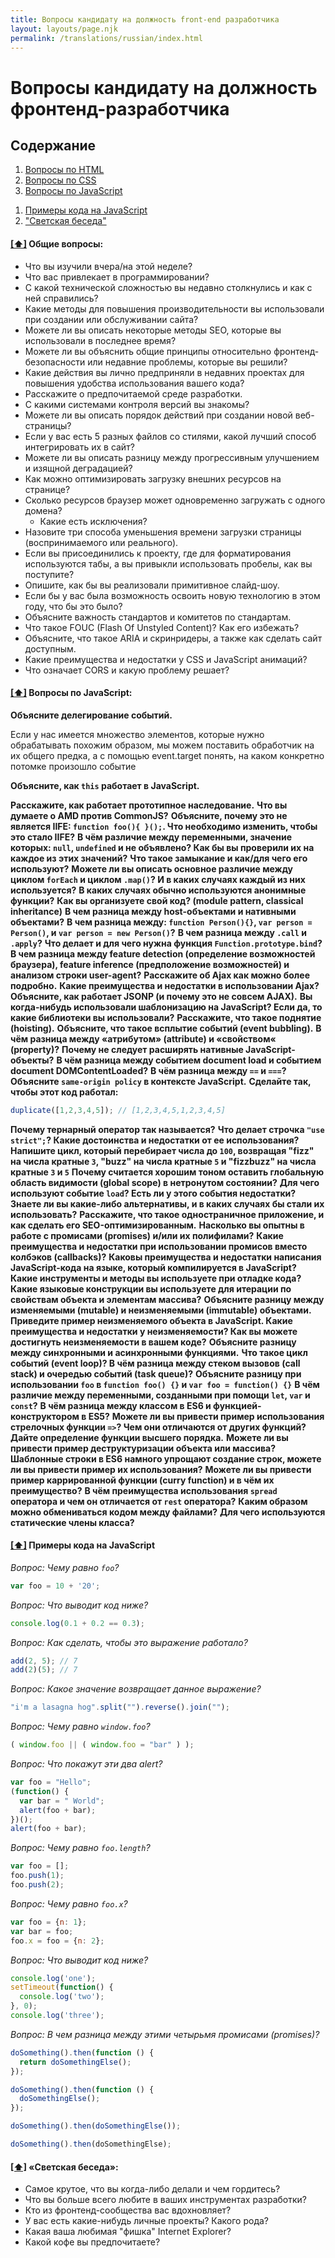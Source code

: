 ```yaml
---
title: Вопросы кандидату на должность front-end разработчика
layout: layouts/page.njk
permalink: /translations/russian/index.html
---
```


# Вопросы кандидату на должность фронтенд-разработчика

<!-- **Замечание:** Этот репозиторий содержит подборку вопросов, которые могут быть использованы на собеседованиях на должность фронтенд-разработчика. Здесь предлагаются лишь идеи, не нужно задавать все вопросы сразу (иначе в один час точно не уложитесь).

Также имейте в виду, что многие вопросы не требуют однозначного короткого ответа, а лишь помогают завести беседу на ту или иную тему (предоставляя кандидату возможность показать себя во всей красе). -->

## <a name='toc'>Содержание</a>

  1. [Вопросы по HTML](/HTML/README.md)
  1. [Вопросы по CSS](/CSS/README.md)
  1. [Вопросы по JavaScript](#js)
  <!-- 1. [Вопросы по тестированию](#testing)
  1. [Вопросы по производительности](#performance)
  1. [Вопросы по сетям](#network) -->
  1. [Примеры кода на JavaScript](#jscode)
  1. ["Светская беседа"](#fun)

<!-- #### [[⬆]](#toc) <a name='contributors'>Авторы</a>

Этот проект был запущен в 2009 году в сотрудничестве с [@paul_irish](https://twitter.com/paul_irish) [@bentruyman](https://twitter.com/bentruyman) [@cowboy](https://twitter.com/cowboy) [@ajpiano](https://twitter.com/ajpiano) [@SlexAxton](https://twitter.com/slexaxton) [@boazsender](https://twitter.com/boazsender) [@miketaylr](https://twitter.com/miketaylr) [@vladikoff](https://twitter.com/vladikoff) [@gf3](https://twitter.com/gf3) [@jon_neal](https://twitter.com/jon_neal) [@sambreed](https://twitter.com/sambreed) и [@iansym](https://twitter.com/iansym).

В настоящее время этот проект поддерживают:

* [roblarsen](https://github.com/roblarsen)
* [vvscode](https://github.com/vvscode)

С тех пор он был активным благодаря этим [замечательным людям](https://github.com/h5bp/Front-end-Developer-Interview-Questions/blob/master/CONTRIBUTORS.md). -->

#### [[⬆]](#toc) <a name='general'>Общие вопросы:</a>

* Что вы изучили вчера/на этой неделе?
* Что вас привлекает в программировании?
* С какой технической сложностью вы недавно столкнулись и как с ней справились?
* Какие методы для повышения производительности вы использовали при создании или обслуживании сайта?
* Можете ли вы описать некоторые методы SEO, которые вы использовали в последнее время?
* Можете ли вы объяснить общие принципы относительно фронтенд-безопасности или недавние проблемы, которые вы решили?
* Какие действия вы лично предприняли в недавних проектах для повышения удобства использования вашего кода?
* Расскажите о предпочитаемой среде разработки.
* С какими системами контроля версий вы знакомы?
* Можете ли вы описать порядок действий при создании новой веб-страницы?
* Если у вас есть 5 разных файлов со стилями, какой лучший способ интегрировать их в сайт?
* Можете ли вы описать разницу между прогрессивным улучшением и изящной деградацией?
* Как можно оптимизировать загрузку внешних ресурсов на странице?
* Сколько ресурсов браузер может одновременно загружать с одного домена?
  * Какие есть исключения?
* Назовите три способа уменьшения времени загрузки страницы (воспринимаемого или реального).
* Если вы присоединились к проекту, где для форматирования используются табы, а вы привыкли использовать пробелы, как вы поступите?
* Опишите, как бы вы реализовали примитивное слайд-шоу.
* Если бы у вас была возможность освоить новую технологию в этом году, что бы это было?
* Объясните важность стандартов и комитетов по стандартам.
* Что такое FOUC (Flash Of Unstyled Content)? Как его избежать?
* Объясните, что такое ARIA и скринридеры, а также как сделать сайт доступным.
* Какие преимущества и недостатки у CSS и JavaScript анимаций?
* Что означает CORS и какую проблему решает?

#### [[⬆]](#toc) <a name='js'>Вопросы по JavaScript:</a>

**Объясните делегирование событий.**

Если у нас имеется множество элементов, которые нужно обрабатывать похожим образом, мы можем поставить обработчик на их общего предка, а с помощью event.target понять, на каком конкретно потомке произошло событие

**Объясните, как `this` работает в JavaScript.**



**Расскажите, как работает прототипное наследование.**
**Что вы думаете о AMD против CommonJS?**
**Объясните, почему это не является IIFE: `function foo(){ }();`.  Что необходимо изменить, чтобы это стало IIFE?**
**В чём различие между переменными, значение которых: `null`, `undefined` и не объявлено? Как бы вы проверили их на каждое из этих значений?**
**Что такое замыкание и как/для чего его используют?**
**Можете ли вы описать основное различие между циклом `forEach` и циклом `.map()`? И в каких случаях каждый из них используется?**
**В каких случаях обычно используются анонимные функции?**
**Как вы организуете свой код? (module pattern, classical inheritance)**
**В чем разница между host-объектами и нативными объектами?**
**В чем разница между: `function Person(){}`, `var person = Person()`, и `var person = new Person()`?**
**В чем разница между `.call` и `.apply`?**
**Что делает и для чего нужна функция `Function.prototype.bind`?**
**В чем разница между feature detection (определение возможностей браузера), feature inference (предположение возможностей) и анализом строки user-agent?**
**Расскажите об Ajax как можно более подробно.**
**Какие преимущества и недостатки в использовании Ajax?**
**Объясните, как работает JSONP (и почему это не совсем AJAX).**
**Вы когда-нибудь использовали шаблонизацию на JavaScript? Если да, то какие библиотеки вы использовали?**
**Расскажите, что такое поднятие (hoisting).**
**Объясните, что такое всплытие событий (event bubbling).**
**В чём разница между «атрибутом» (attribute) и «свойством« (property)?**
**Почему не следует расширять нативные JavaScript-объекты?**
**В чём разница между событием document load и событием document DOMContentLoaded?**
**В чём разница между `==` и `===`?**
**Объясните `same-origin policy` в контексте JavaScript.**
**Сделайте так, чтобы этот код работал:**
```javascript
duplicate([1,2,3,4,5]); // [1,2,3,4,5,1,2,3,4,5]
```
**Почему тернарный оператор так называется?**
**Что делает строчка `"use strict";`? Какие достоинства и недостатки от ее использования?**
**Напишите цикл, который перебирает числа до `100`, возвращая **"fizz"** на числа кратные `3`, **"buzz"** на числа кратные `5` и **"fizzbuzz"** на числа кратные `3` и `5`**
**Почему считается хорошим тоном оставить глобальную область видимости (global scope) в нетронутом состоянии?**
**Для чего используют событие `load`? Есть ли у этого события недостатки? Знаете ли вы какие-либо альтернативы, и в каких случаях бы стали их использовать?**
**Расскажите, что такое одностраничное приложение, и как сделать его SEO-оптимизированным.**
**Насколько вы опытны в работе с промисами (promises) и/или их полифилами?**
**Какие преимущества и недостатки при использовании промисов вместо колбэков (callbacks)?**
**Каковы преимущества и недостатки написания JavaScript-кода на языке, который компилируется в JavaScript?**
**Какие инструменты и методы вы используете при отладке кода?**
**Какие языковые конструкции вы используете для итерации по свойствам объекта и элементам массива?**
**Объясните разницу между изменяемыми (mutable) и неизменяемыми (immutable) объектами. Приведите пример неизменяемого объекта в JavaScript. Какие преимущества и недостатки у неизменяемости? Как вы можете достигнуть неизменяемости в вашем коде?**
**Объясните разницу между синхронными и асинхронными функциями.**
**Что такое цикл событий (event loop)? В чём разница между стеком вызовов (call stack) и очередью событий (task queue)?**
**Объясните разницу при использовании `foo` в `function foo() {}` и `var foo = function() {}`**
**В чём различие между переменными, созданными при помощи `let`, `var` и `const`?**
**В чём разница между классом в ES6 и функцией-конструктором в ES5?**
**Можете ли вы привести пример использования стрелочных функции `=>`? Чем они отличаются от других функций?**
**Дайте определение функции высшего порядка.**
**Можете ли вы привести пример деструктуризации объекта или массива?**
**Шаблонные строки в ES6 намного упрощают создание строк, можете ли вы привести пример их использования?**
**Можете ли вы привести пример каррированной функции (curry function) и в чём их преимущество?**
**В чём преимущества использования `spread` оператора и чем он отличается от `rest` оператора?**
**Каким образом можно обмениваться кодом между файлами?**
**Для чего используются статические члены класса?**

<!-- #### [[⬆]](#toc) <a name='testing'>Вопросы по тестированию:</a>

* Какие преимущества/недостатки в тестировании собственного кода?
* Какие инструменты вы будете использовать для тестирования работоспособности своего кода?
* В чём различие между юнит-тестами и функциональными/интеграционными тестами?
* Для чего предназначены линтеры (code style linting tool)?

#### [[⬆]](#toc) <a name='performance'>Вопросы по производительности:</a>

* Какие инструменты вы используете, чтобы найти недостатки в производительности вашего кода?
* Какие вы знаете способы улучшения производительности при скроллинге на вебсайте?
* Объясните разницу между раскладкой (layout), painting и композитингом (compositing).

#### [[⬆]](#toc) <a name='network'>Вопросы по сетям:</a>

* Почему лучше загружать ресурсы для сайта с нескольких доменов?
* Опишите весь процесс, начиная с ввода адреса сайта в адресную строку до окончания его загрузки на экране.
* В чём различия между Long-Polling, Websockets и Server-Sent Events?
* Опишите следующие заголовки HTTP-запросов и ответов:
  * Разницу между Expires, Date, Age и If-Modified-...
  * Do Not Track
  * Cache-Control
  * Transfer-Encoding
  * ETag
  * X-Frame-Options
* Что такое HTTP-методы? Перечислите все HTTP-методы, которые вы знаете, и объясните их. -->

#### [[⬆]](#toc) <a name='jscode'>Примеры кода на JavaScript</a>

*Вопрос: Чему равно `foo`?*
```javascript
var foo = 10 + '20';
```

*Вопрос: Что выводит код ниже?*
```javascript
console.log(0.1 + 0.2 == 0.3);
```

*Вопрос: Как сделать, чтобы это выражение работало?*
```javascript
add(2, 5); // 7
add(2)(5); // 7
```

*Вопрос: Какое значение возвращает данное выражение?*
```javascript
"i'm a lasagna hog".split("").reverse().join("");
```

*Вопрос: Чему равно `window.foo`?*
```javascript
( window.foo || ( window.foo = "bar" ) );
```

*Вопрос: Что покажут эти два alert?*
```javascript
var foo = "Hello";
(function() {
  var bar = " World";
  alert(foo + bar);
})();
alert(foo + bar);
```

*Вопрос: Чему равно `foo.length`?*
```javascript
var foo = [];
foo.push(1);
foo.push(2);
```

*Вопрос: Чему равно `foo.x`?*
```javascript
var foo = {n: 1};
var bar = foo;
foo.x = foo = {n: 2};
```

*Вопрос: Что выводит код ниже?*
```javascript
console.log('one');
setTimeout(function() {
  console.log('two');
}, 0);
console.log('three');
```

*Вопрос: В чем разница между этими четырьмя промисами (promises)?*
```javascript
doSomething().then(function () {
  return doSomethingElse();
});

doSomething().then(function () {
  doSomethingElse();
});

doSomething().then(doSomethingElse());

doSomething().then(doSomethingElse);
```

#### [[⬆]](#toc) <a name='fun'>«Светская беседа»:</a>

* Самое крутое, что вы когда-либо делали и чем гордитесь?
* Что вы больше всего любите в ваших инструментах разработки?
* Кто из фронтенд-сообщества вас вдохновляет?
* У вас есть какие-нибудь личные проекты? Какого рода?
* Какая ваша любимая "фишка" Internet Explorer?
* Какой кофе вы предпочитаете?
